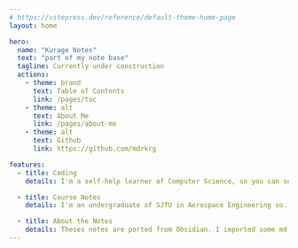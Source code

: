 ```yaml
---
# https://vitepress.dev/reference/default-theme-home-page
layout: home

hero:
  name: "Kurage Notes"
  text: "part of my note base"
  tagline: Currently under construction
  actions:
    - theme: brand
      text: Table of Contents
      link: /pages/toc
    - theme: alt
      text: About Me
      link: /pages/about-me
    - theme: alt
      text: Github
      link: https://github.com/mdrkrg

features:
  - title: Coding
    details: I'm a self-help learner of Computer Science, so you can see a bunch of random notes here.

  - title: Course Notes
    details: I'm an undergraduate of SJTU in Aerospace Engineering so... Although I don't like my major, you'll see some notes covering math, physics and so on.

  - title: About the Notes
    details: Theses notes are ported from Obsidian. I imported some md-it extensions to keep the original flavour.
---
```



